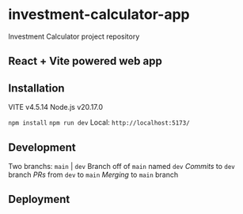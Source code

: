 # investment-calculator-app
Investment Calculator project repository

## React + Vite powered web app


Installation
------------
VITE v4.5.14
Node.js v20.17.0

`npm install`
`npm run dev`
Local:   `http://localhost:5173/`

Development
-----------
Two branchs: `main` | `dev`
Branch off of `main` named `dev`
*Commits* to `dev` branch
*PRs* from `dev` to `main`
*Merging* to `main` branch

Deployment
----------

